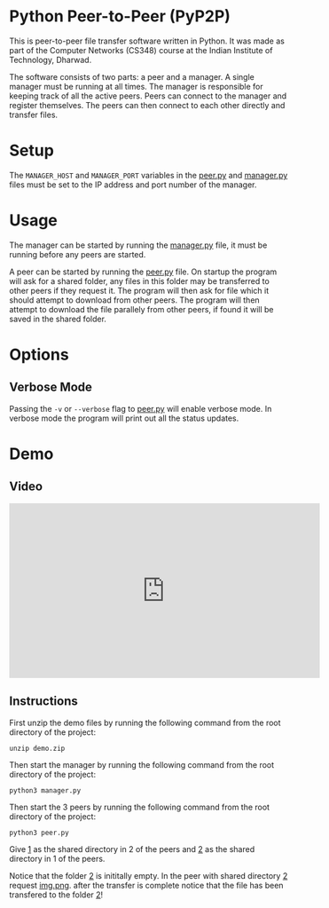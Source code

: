 # Python Peer-to-Peer (PyP2P)
This is peer-to-peer file transfer software written in Python. It was made as part of the Computer Networks (CS348) course at the Indian Institute of Technology, Dharwad.

The software consists of two parts: a peer and a manager. A single manager must be running at all times. The manager is responsible for keeping track of all the active peers. Peers can connect to the manager and register themselves. The peers can then connect to each other directly and transfer files.

# Setup
The `MANAGER_HOST` and `MANAGER_PORT` variables in the [peer.py](peer.py) and [manager.py](manager.py) files must be set to the IP address and port number of the manager. 

# Usage
The manager can be started by running the [manager.py](manager.py) file, it must be running before any peers are started.

A peer can be started by running the [peer.py](peer.py) file. On startup the program will ask for a shared folder, any files in this folder may be transferred to other peers if they request it. The program will then ask for file which it should attempt to download from other peers. The program will then attempt to download the file parallely from other peers, if found it will be saved in the shared folder.

# Options
## Verbose Mode
Passing the `-v` or `--verbose` flag to [peer.py](peer.py) will enable verbose mode. In verbose mode the program will print out all the status updates.

# Demo
## Video
<iframe width="560" height="315" src="https://www.youtube.com/embed/hnGVwJPzXek" title="YouTube video player" frameborder="0" allow="accelerometer; autoplay; clipboard-write; encrypted-media; gyroscope; picture-in-picture; web-share" allowfullscreen></iframe>

## Instructions
First unzip the demo files by running the following command from the root directory of the project:
```
unzip demo.zip
```
Then start the manager by running the following command from the root directory of the project:
```
python3 manager.py
```
Then start the 3 peers by running the following command from the root directory of the project:
```
python3 peer.py
```
Give [1](1) as the shared directory in 2 of the peers and [2](2) as the shared directory in 1 of the peers.

Notice that the folder [2](2) is inititally empty.
In the peer with shared directory [2](2) request [img.png](1/img.png). after the transfer is complete notice that the file has been transfered to the folder [2](2)!